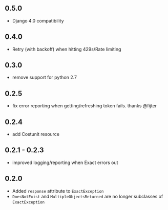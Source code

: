 0.5.0
-----
* Django 4.0 compatibility

0.4.0
-----
* Retry (with backoff) when hitting 429s/Rate limiting

0.3.0
-----
* remove support for python 2.7

0.2.5
-----
* fix error reporting when getting/refreshing token fails. thanks @fijter

0.2.4
-----
* add Costunit resource

0.2.1 - 0.2.3
-------------
* improved logging/reporting when Exact errors out

0.2.0
-----
* Added `response` attribute to `ExactException`
* `DoesNotExist` and `MultipleObjectsReturned` are no longer subclasses of `ExactException`

